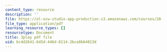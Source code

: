 ```yaml
---
content_type: resource
description: ''
file: https://ol-ocw-studio-app-production.s3.amazonaws.com/courses/20-219-becoming-the-next-bill-nye-writing-and-hosting-the-educational-show-january-iap-2015/bc4d2641645d446d81142bce8b64013d_5DpVemTczV8.pdf
file_type: application/pdf
learning_resource_types: []
resourcetype: Document
title: 3play pdf file
uid: bc4d2641-645d-446d-8114-2bce8b64013d
---
```

